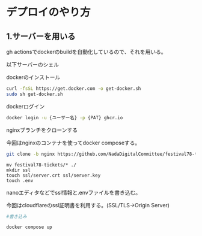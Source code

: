 # デプロイのやり方

## 1.サーバーを用いる

gh actionsでdockerのbuildを自動化しているので、それを用いる。

以下サーバーのシェル

dockerのインストール

```sh
curl -fsSL https://get.docker.com -o get-docker.sh
sudo sh get-docker.sh
```

dockerログイン

```sh
docker login -u {ユーザー名} -p {PAT} ghcr.io
```

nginxブランチをクローンする

今回はnginxのコンテナを使ってdocker composeする。

```sh
git clone -b nginx https://github.com/NadaDigitalCommittee/festival78-tickets.git
```

```
mv festival78-tickets/* ./
mkdir ssl
touch ssl/server.crt ssl/server.key
touch .env
```

nanoエディタなどでssl情報と.envファイルを書き込む。

今回はcloudflareのssl証明書を利用する。(SSL/TLS->Origin Server)

```sh
#書き込み
```

`docker compose up`